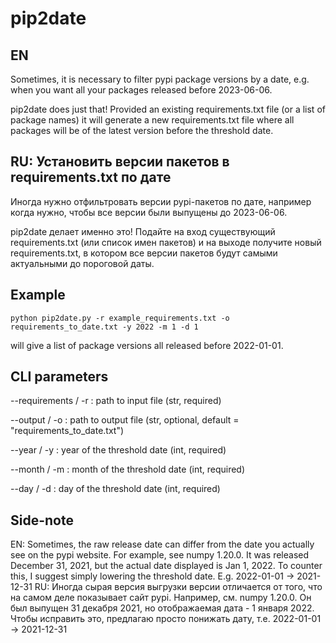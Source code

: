 # pip2date
## EN

Sometimes, it is necessary to filter pypi package versions by a date, e.g. when you want all your packages released before 2023-06-06.

pip2date does just that! Provided an existing requirements.txt file (or a list of package names) it will generate a new requirements.txt file where all packages will be of the latest version before the threshold date.

## RU: Установить версии пакетов в requirements.txt по дате

Иногда нужно отфильтровать версии pypi-пакетов по дате, например когда нужно, чтобы все версии были выпущены до 2023-06-06.

pip2date делает именно это! Подайте на вход существующий requirements.txt (или список имен пакетов) и на выходе получите новый requirements.txt, в котором все версии пакетов будут самыми актуальными до пороговой даты.

## Example
```
python pip2date.py -r example_requirements.txt -o requirements_to_date.txt -y 2022 -m 1 -d 1
```

will give a list of package versions all released before 2022-01-01.

## CLI parameters

--requirements / -r : path to input file (str, required)

--output / -o : path to output file (str, optional, default = "requirements_to_date.txt")

--year / -y : year of the threshold date (int, required)

--month / -m : month of the threshold date (int, required)

--day / -d : day of the threshold date (int, required)

## Side-note

EN: Sometimes, the raw release date can differ from the date you actually see on the pypi website.
  For example, see numpy 1.20.0. It was released December 31, 2021, but the actual date displayed is Jan 1, 2022.
  To counter this, I suggest simply lowering the threshold date. E.g. 2022-01-01 -> 2021-12-31
RU: Иногда сырая версия выгрузки версии отличается от того, что на самом деле показывает сайт pypi.
  Например, см. numpy 1.20.0. Он был выпущен 31 декабря 2021, но отображаемая дата - 1 января 2022.
  Чтобы исправить это, предлагаю просто понижать дату, т.е. 2022-01-01 -> 2021-12-31
